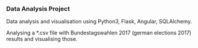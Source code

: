 ### Data Analysis Project ###

Data analysis and visualisation using Python3, Flask, Angular, SQLAlchemy.

Analysing a *.csv file with Bundestagswahlen 2017 (german elections 2017) results and visualising those.